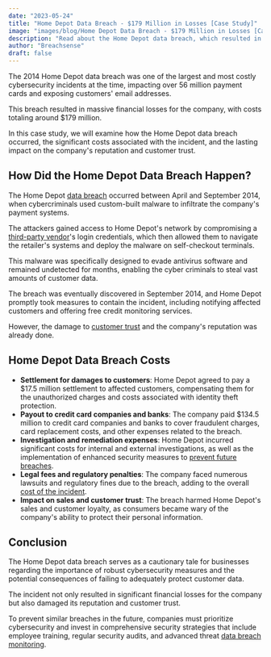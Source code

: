 ```yaml
---
date: "2023-05-24"
title: "Home Depot Data Breach - $179 Million in Losses [Case Study]"
image: "images/blog/Home Depot Data Breach - $179 Million in Losses [Case Study].png"
description: "Read about the Home Depot data breach, which resulted in $179 million in losses. Learn how the data breach happened & what it cost Home Depot." 
author: "Breachsense"
draft: false
---
```

The 2014 Home Depot data breach was one of the largest and most costly cybersecurity incidents at the time, impacting over 56 million payment cards and exposing customers' email addresses. 

This breach resulted in massive financial losses for the company, with costs totaling around $179 million. 

In this case study, we will examine how the Home Depot data breach occurred, the significant costs associated with the incident, and the lasting impact on the company's reputation and customer trust.
## How Did the Home Depot Data Breach Happen?
The Home Depot [data breach](https://www.breachsense.com/blog/what-is-a-data-breach/) occurred between April and September 2014, when cybercriminals used custom-built malware to infiltrate the company's payment systems. 

The attackers gained access to Home Depot's network by compromising a [third-party vendor](https://www.breachsense.com/blog/third-party-data-breach/)'s login credentials, which then allowed them to navigate the retailer's systems and deploy the malware on self-checkout terminals. 

This malware was specifically designed to evade antivirus software and remained undetected for months, enabling the cyber criminals to steal vast amounts of customer data.

The breach was eventually discovered in September 2014, and Home Depot promptly took measures to contain the incident, including notifying affected customers and offering free credit monitoring services. 

However, the damage to [customer trust](https://www.breachsense.com/blog/data-breach-trust/) and the company's reputation was already done.
## Home Depot Data Breach Costs
* **Settlement for damages to customers**: Home Depot agreed to pay a $17.5 million settlement to affected customers, compensating them for the unauthorized charges and costs associated with identity theft protection.
* **Payout to credit card companies and banks**: The company paid $134.5 million to credit card companies and banks to cover fraudulent charges, card replacement costs, and other expenses related to the breach.
* **Investigation and remediation expenses**: Home Depot incurred significant costs for internal and external investigations, as well as the implementation of enhanced security measures to [prevent future breaches](https://www.breachsense.com/blog/prevent-data-breach/).
* **Legal fees and regulatory penalties**: The company faced numerous lawsuits and regulatory fines due to the breach, adding to the overall [cost of the incident](https://www.breachsense.com/blog/cost-of-a-data-breach/).
* **Impact on sales and customer trust**: The breach harmed Home Depot's sales and customer loyalty, as consumers became wary of the company's ability to protect their personal information.
## Conclusion
The Home Depot data breach serves as a cautionary tale for businesses regarding the importance of robust cybersecurity measures and the potential consequences of failing to adequately protect customer data. 

The incident not only resulted in significant financial losses for the company but also damaged its reputation and customer trust. 

To prevent similar breaches in the future, companies must prioritize cybersecurity and invest in comprehensive security strategies that include employee training, regular security audits, and advanced threat [data breach monitoring](https://www.breachsense.com).
